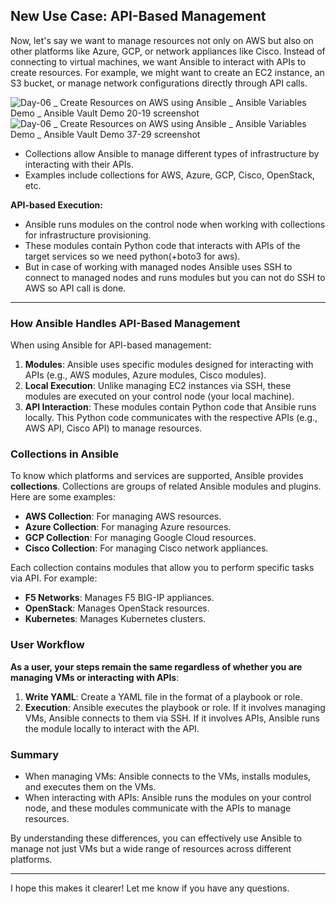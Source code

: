 ## New Use Case: API-Based Management

Now, let's say we want to manage resources not only on AWS but also on other platforms like Azure, GCP, or network appliances like Cisco. Instead of connecting to virtual machines, we want Ansible to interact with APIs to create resources. For example, we might want to create an EC2 instance, an S3 bucket, or manage network configurations directly through API calls.

![Day-06 _ Create Resources on AWS using Ansible _ Ansible Variables Demo _ Ansible Vault Demo 20-19 screenshot](https://github.com/user-attachments/assets/baeb9cf1-8dde-447a-a159-74c5f27cb896)
![Day-06 _ Create Resources on AWS using Ansible _ Ansible Variables Demo _ Ansible Vault Demo 37-29 screenshot](https://github.com/user-attachments/assets/5b3921be-d74b-4aea-ad63-fee8f1305a60)

- Collections allow Ansible to manage different types of infrastructure by interacting with their APIs.
- Examples include collections for AWS, Azure, GCP, Cisco, OpenStack, etc.

**API-based Execution:**
- Ansible runs modules on the control node when working with collections for infrastructure provisioning.
- These modules contain Python code that interacts with APIs of the target services so we need python(+boto3 for aws).
- But in case of working with managed nodes Ansible uses SSH to connect to managed nodes and runs modules but you can not do SSH to AWS so API call is done.

----------

### How Ansible Handles API-Based Management

When using Ansible for API-based management:

1. **Modules**: Ansible uses specific modules designed for interacting with APIs (e.g., AWS modules, Azure modules, Cisco modules).
2. **Local Execution**: Unlike managing EC2 instances via SSH, these modules are executed on your control node (your local machine).
3. **API Interaction**: These modules contain Python code that Ansible runs locally. This Python code communicates with the respective APIs (e.g., AWS API, Cisco API) to manage resources.

### Collections in Ansible

To know which platforms and services are supported, Ansible provides **collections**. Collections are groups of related Ansible modules and plugins. Here are some examples:

- **AWS Collection**: For managing AWS resources.
- **Azure Collection**: For managing Azure resources.
- **GCP Collection**: For managing Google Cloud resources.
- **Cisco Collection**: For managing Cisco network appliances.

Each collection contains modules that allow you to perform specific tasks via API. For example:

- **F5 Networks**: Manages F5 BIG-IP appliances.
- **OpenStack**: Manages OpenStack resources.
- **Kubernetes**: Manages Kubernetes clusters.

### User Workflow

**As a user, your steps remain the same regardless of whether you are managing VMs or interacting with APIs**:

1. **Write YAML**: Create a YAML file in the format of a playbook or role.
2. **Execution**: Ansible executes the playbook or role. If it involves managing VMs, Ansible connects to them via SSH. If it involves APIs, Ansible runs the module locally to interact with the API.

### Summary

- When managing VMs: Ansible connects to the VMs, installs modules, and executes them on the VMs.
- When interacting with APIs: Ansible runs the modules on your control node, and these modules communicate with the APIs to manage resources.

By understanding these differences, you can effectively use Ansible to manage not just VMs but a wide range of resources across different platforms.

---

I hope this makes it clearer! Let me know if you have any questions.
